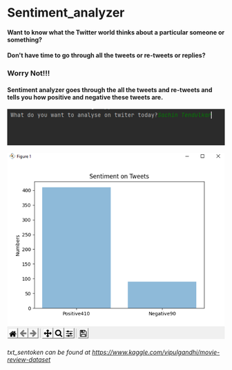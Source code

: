 # Sentiment_analyzer
#### Want to know what the Twitter world thinks about a particular someone or something?
#### Don't have time to go through all the tweets or re-tweets or replies?
### Worry Not!!!
#### Sentiment analyzer goes through the all the tweets and re-tweets and tells you how positive and negative these tweets are.

![Searching for a topic](https://github.com/anuraagmanvi/Sentiment_analyzer/blob/master/Screenshot%20(4).png?raw=true)

![Graph of topic](https://github.com/anuraagmanvi/Sentiment_analyzer/blob/master/Screenshot%20(5).png?raw=true)

###### txt_sentoken can be found at https://www.kaggle.com/vipulgandhi/movie-review-dataset
